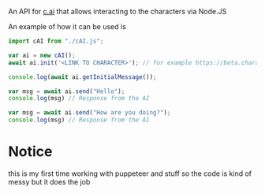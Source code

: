 An API for [c.ai](https://c.ai/) that allows interacting to the characters via Node.JS

An example of how it can be used is
```js
import cAI from "./cAI.js";

var ai = new cAI();
await ai.init('<LINK TO CHARACTER>'); // for example https://beta.character.ai/chat?char=ABCDEFGH123456

console.log(await ai.getInitialMessage());

var msg = await ai.send("Hello");
console.log(msg) // Response from the AI

var msg = await ai.send("How are you doing?");
console.log(msg) // Response from the AI
```

# Notice
this is my first time working with puppeteer and stuff so the code is kind of messy but it does the job
